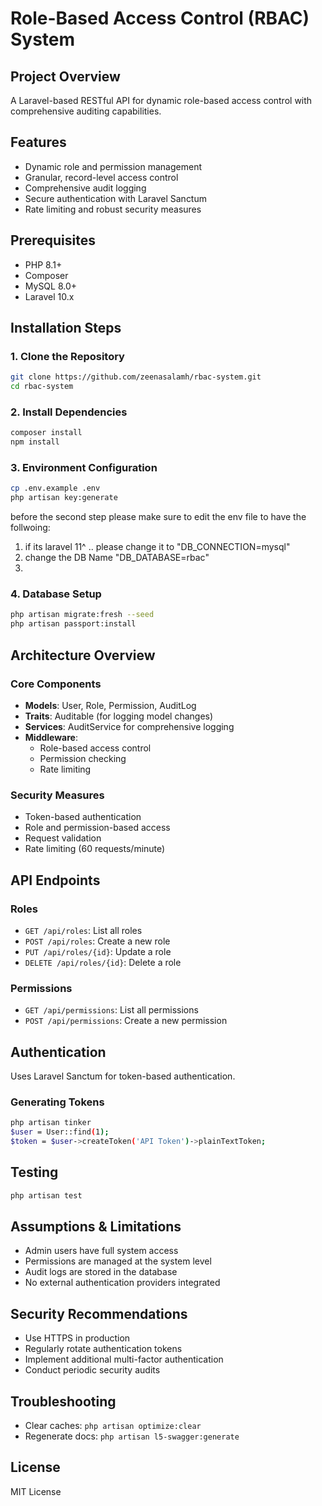 # Role-Based Access Control (RBAC) System

## Project Overview
A Laravel-based RESTful API for dynamic role-based access control with comprehensive auditing capabilities.

## Features
- Dynamic role and permission management
- Granular, record-level access control
- Comprehensive audit logging
- Secure authentication with Laravel Sanctum
- Rate limiting and robust security measures

## Prerequisites
- PHP 8.1+
- Composer
- MySQL 8.0+
- Laravel 10.x

## Installation Steps

### 1. Clone the Repository
```bash
git clone https://github.com/zeenasalamh/rbac-system.git
cd rbac-system
```

### 2. Install Dependencies
```bash
composer install
npm install
```

### 3. Environment Configuration
```bash
cp .env.example .env
php artisan key:generate
```

before the second step please make sure to edit the env file to have the follwoing: 
1. if its laravel 11^ .. please change it to "DB_CONNECTION=mysql"
2. change the DB Name "DB_DATABASE=rbac"
3.


### 4. Database Setup
```bash
php artisan migrate:fresh --seed
php artisan passport:install
```

## Architecture Overview

### Core Components
- **Models**: User, Role, Permission, AuditLog
- **Traits**: Auditable (for logging model changes)
- **Services**: AuditService for comprehensive logging
- **Middleware**: 
  - Role-based access control
  - Permission checking
  - Rate limiting

### Security Measures
- Token-based authentication
- Role and permission-based access
- Request validation
- Rate limiting (60 requests/minute)

## API Endpoints

### Roles
- `GET /api/roles`: List all roles
- `POST /api/roles`: Create a new role
- `PUT /api/roles/{id}`: Update a role
- `DELETE /api/roles/{id}`: Delete a role

### Permissions
- `GET /api/permissions`: List all permissions
- `POST /api/permissions`: Create a new permission

## Authentication
Uses Laravel Sanctum for token-based authentication.

### Generating Tokens
```bash
php artisan tinker
$user = User::find(1);
$token = $user->createToken('API Token')->plainTextToken;
```

## Testing
```bash
php artisan test
```

## Assumptions & Limitations
- Admin users have full system access
- Permissions are managed at the system level
- Audit logs are stored in the database
- No external authentication providers integrated

## Security Recommendations
- Use HTTPS in production
- Regularly rotate authentication tokens
- Implement additional multi-factor authentication
- Conduct periodic security audits

## Troubleshooting
- Clear caches: `php artisan optimize:clear`
- Regenerate docs: `php artisan l5-swagger:generate`

## License
MIT License